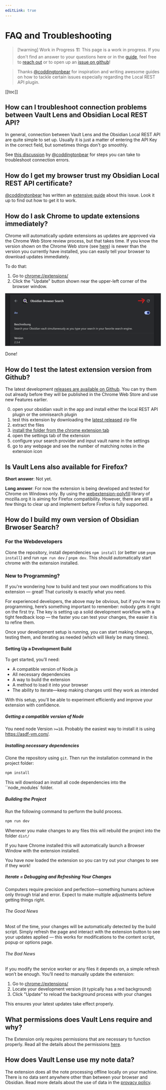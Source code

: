```yaml
---
editLink: true
---
```


# FAQ and Troubleshooting

> [!warning] Work in Progress 🏗️
> This page is a work in progress. If you don't find an answer to your questions here or in the [guide](./feature-guide.md), feel free to [reach out](https://jakobosterberger.com/contact) or to open up an [issue on github](https://github.com/jk-oster/obsidian-search-for-web/issues)!

> Thanks [@coddingtonbear](https://github.com/coddingtonbear) for inspiration and writing awesome guides on how to tackle certain issues especially regarding the Local REST API plugin.

[[toc]]

## How can I troubleshoot connection problems between Vault Lens and Obsidian Local REST API?

In general, connection between Vault Lens and the Obsidian Local REST API are quite simple to set up. Usually it is just a matter of entering the API Key in the correct field, but sometimes things don't go smoothly.

See [this discussion](https://github.com/coddingtonbear/obsidian-web/discussions/174#discussioncomment-8740665) by [@coddingtonbear](https://github.com/coddingtonbear) for steps you can take to troubleshoot connection errors.

## How do I get my browser trust my Obsidian Local REST API certificate?

[@coddingtonbear](https://github.com/coddingtonbear) has written an [extensive guide](https://github.com/coddingtonbear/obsidian-web/wiki/How-do-I-get-my-browser-trust-my-Obsidian-Local-REST-API-certificate%3F) about this issue. Look it up to find out how to get it to work.

## How do I ask Chrome to update extensions immediately?

Chrome will automatically update extensions as updates are approved via the Chrome Web Store review process, but that takes time. If you know the version shown on the Chrome Web store (see [here](https://chromewebstore.google.com/detail/obsidian-browser-search/ikdemlfoilfdmcdiegelchlhfnkpmaee)) is newer than the version you currently have installed, you can easily tell your browser to download updates immediately.

To do that:

1. Go to [chrome://extensions/](chrome://extensions/)
2. Click the "Update" button shown near the upper-left corner of the browser window.

![](./img/install-newest-version.png)

Done!

## How do I test the latest extension version from Github?

The latest development [releases are available on Github](https://github.com/jk-oster/obsidian-search-for-web/releases). You can try them out already before they will be published in the Chrome Web Store and use new Features earlier.

0. open your obsidian vault in the app and install either the local REST API plugin or the omnisearch plugin
1. test this extension by downloading the [latest released](https://github.com/jk-oster/obsidian-search-for-web/releases) zip file
2. extract the files
3. [install the folder from the chrome extension tab](https://bashvlas.com/blog/install-chrome-extension-in-developer-mode/)
4. open the settings tab of the extension
5. configure your search provider and input vault name in the settings
6. go to any webpage and see the number of matching notes in the extension icon

## Is Vault Lens also available for Firefox?

**Short answer**: Not yet.

**Long answer**: For now the extension is being developed and tested for Chrome on Windows only. By using the [webextension-polyfill](https://github.com/mozilla/webextension-polyfill) library of mozilla.org it is aiming for Firefox compatibility. However, there are still a few things to clear up and implement before Firefox is fully supported.

## How do I build my own version of Obsidian Brwoser Search?

### For the Webdevelopers

Clone the repository, install dependencies `npm install` (or better use `pnpm install`) and run `npm run dev` / `pnpm dev`. This should automatically start chrome with the extension installed.

### New to Programming?

If you're wondering how to build and test your own modifications to this extension — great! That curiosity is exactly what you need.

For experienced developers, the above may be obvious, but if you're new to programming, here’s something important to remember: nobody gets it right on the first try. The key is setting up a solid development workflow with a tight feedback loop — the faster you can test your changes, the easier it is to refine them.

Once your development setup is running, you can start making changes, testing them, and iterating as needed (which will likely be many times).

#### Setting Up a Development Build

To get started, you’ll need:

- A compatible version of Node.js
- All necessary dependencies
- A way to build the extension
- A method to load it into your browser
- The ability to iterate—keep making changes until they work as intended

With this setup, you'll be able to experiment efficiently and improve your extension with confidence.

##### Getting a compatible version of Node

You need node Version ``>=18``. Probably the easiest way to install it is using https://asdf-vm.com/.

##### Installing necessary dependencies

Clone the repository using ``git``. Then run the installation command in the project folder:

```bash
npm install
```

This will download an install all code dependencies into the ``node_modules` folder.

##### Building the Project

Run the following command to perform the build process.

```bash
npm run dev
```

Whenever you make changes to any files this will rebuild the project into the folder ``dist/``

If you have Chrome installed this will automatically launch a Browser Window with the extension installed.

You have now loaded the extension so you can try out your changes to see if they work!

##### Iterate = Debugging and Refreshing Your Changes

Computers require precision and perfection—something humans achieve only through trial and error. Expect to make multiple adjustments before getting things right.

###### The Good News

Most of the time, your changes will be automatically detected by the build script. Simply refresh the page and interact with the extension button to see your updates applied — this works for modifications to the content script, popup or options page.

###### The Bad News

If you modify the service worker or any files it depends on, a simple refresh won’t be enough. You’ll need to manually update the extension:

1. Go to [chrome://extensions/](chrome://extensions/)
2. Locate your development version (it typically has a red background)
3. Click "Update" to reload the background process with your changes

This ensures your latest updates take effect properly.

## What permissions does Vault Lens require and why?

The Extension only requires permissions that are necessary to function properly. Read all the details about the permissions [here](./privacy.md#extension-permissions).

## How does Vault Lense use my note data?

The extension does all the note processing offline locally on your machine. There is no data sent anywhere other than between your browser and Obsidian. Read more details about the use of data in the [provacy policy](./privacy.md#use-of-user-data).
